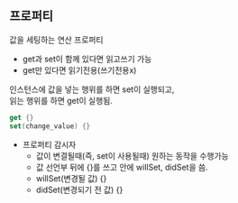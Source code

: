 ## 프로퍼티

값을 세팅하는 연산 프로퍼티  
- get과 set이 함께 있다면 읽고쓰기 가능
- get만 있다면 읽기전용(쓰기전용x)

인스턴스에 값을 넣는 행위를 하면 set이 실행되고,  
읽는 행위를 하면 get이 실행됨.
```swift
get {}
set(change_value) {}
```

- 프로퍼티 감시자  
    - 값이 변결될때(즉, set이 사용될때) 원하는 동작을 수행가능  
    - 값 선언부 뒤에 {}를 쓰고 안에 willSet, didSet을 씀.
    - willSet(변경될 값) {}
    - didSet(변경되기 전 값) {}